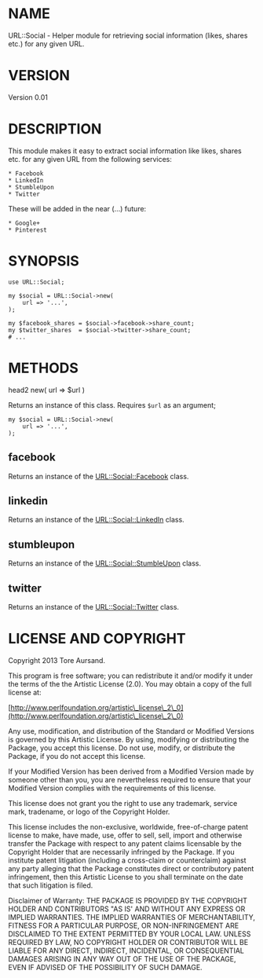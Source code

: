# NAME

URL::Social - Helper module for retrieving social information (likes, shares
etc.) for any given URL.

# VERSION

Version 0.01

# DESCRIPTION

This module makes it easy to extract social information like likes, shares
etc. for any given URL from the following services:

    * Facebook
    * LinkedIn
    * StumbleUpon
    * Twitter

These will be added in the near (...) future:

    * Google+
    * Pinterest

# SYNOPSIS

    use URL::Social;

    my $social = URL::Social->new(
        url => '...',
    );

    my $facebook_shares = $social->facebook->share_count;
    my $twitter_shares  = $social->twitter->share_count;
    # ...

# METHODS

head2 new( url => $url )

Returns an instance of this class. Requires `$url` as an argument;

    my $social = URL::Social->new(
        url => '...',
    );

## facebook

Returns an instance of the [URL::Social::Facebook](http://search.cpan.org/perldoc?URL::Social::Facebook) class.

## linkedin

Returns an instance of the [URL::Social::LinkedIn](http://search.cpan.org/perldoc?URL::Social::LinkedIn) class.

## stumbleupon

Returns an instance of the [URL::Social::StumbleUpon](http://search.cpan.org/perldoc?URL::Social::StumbleUpon) class.

## twitter

Returns an instance of the [URL::Social::Twitter](http://search.cpan.org/perldoc?URL::Social::Twitter) class.

# LICENSE AND COPYRIGHT

Copyright 2013 Tore Aursand.

This program is free software; you can redistribute it and/or modify it
under the terms of the the Artistic License (2.0). You may obtain a
copy of the full license at:

[http://www.perlfoundation.org/artistic\_license\_2\_0](http://www.perlfoundation.org/artistic\_license\_2\_0)

Any use, modification, and distribution of the Standard or Modified
Versions is governed by this Artistic License. By using, modifying or
distributing the Package, you accept this license. Do not use, modify,
or distribute the Package, if you do not accept this license.

If your Modified Version has been derived from a Modified Version made
by someone other than you, you are nevertheless required to ensure that
your Modified Version complies with the requirements of this license.

This license does not grant you the right to use any trademark, service
mark, tradename, or logo of the Copyright Holder.

This license includes the non-exclusive, worldwide, free-of-charge
patent license to make, have made, use, offer to sell, sell, import and
otherwise transfer the Package with respect to any patent claims
licensable by the Copyright Holder that are necessarily infringed by the
Package. If you institute patent litigation (including a cross-claim or
counterclaim) against any party alleging that the Package constitutes
direct or contributory patent infringement, then this Artistic License
to you shall terminate on the date that such litigation is filed.

Disclaimer of Warranty: THE PACKAGE IS PROVIDED BY THE COPYRIGHT HOLDER
AND CONTRIBUTORS "AS IS' AND WITHOUT ANY EXPRESS OR IMPLIED WARRANTIES.
THE IMPLIED WARRANTIES OF MERCHANTABILITY, FITNESS FOR A PARTICULAR
PURPOSE, OR NON-INFRINGEMENT ARE DISCLAIMED TO THE EXTENT PERMITTED BY
YOUR LOCAL LAW. UNLESS REQUIRED BY LAW, NO COPYRIGHT HOLDER OR
CONTRIBUTOR WILL BE LIABLE FOR ANY DIRECT, INDIRECT, INCIDENTAL, OR
CONSEQUENTIAL DAMAGES ARISING IN ANY WAY OUT OF THE USE OF THE PACKAGE,
EVEN IF ADVISED OF THE POSSIBILITY OF SUCH DAMAGE.
